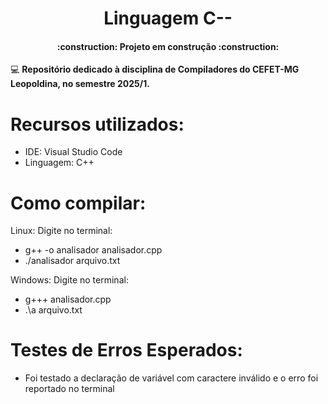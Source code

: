 <h1 align="center"> Linguagem C-- </h1>

<h4 align="center"> 
    :construction:  Projeto em construção  :construction:
</h4>

:computer: <b> Repositório dedicado à disciplina de Compiladores do CEFET-MG Leopoldina, no semestre 2025/1. </b>

# Recursos utilizados:
 - IDE: Visual Studio Code
 - Linguagem: C++

# Como compilar:
Linux:
Digite no terminal: 
 - g++ -o analisador analisador.cpp
 - ./analisador arquivo.txt

Windows:
Digite no terminal:
 - g+++ analisador.cpp
 - .\a arquivo.txt

# Testes de Erros Esperados:
 - Foi testado a declaração de variável com caractere inválido e o erro foi reportado no terminal
